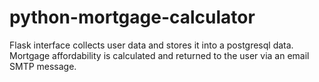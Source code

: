 # python-mortgage-calculator

Flask interface collects user data and stores it into a postgresql data. Mortgage affordability is calculated and returned to the user via an email SMTP message.
